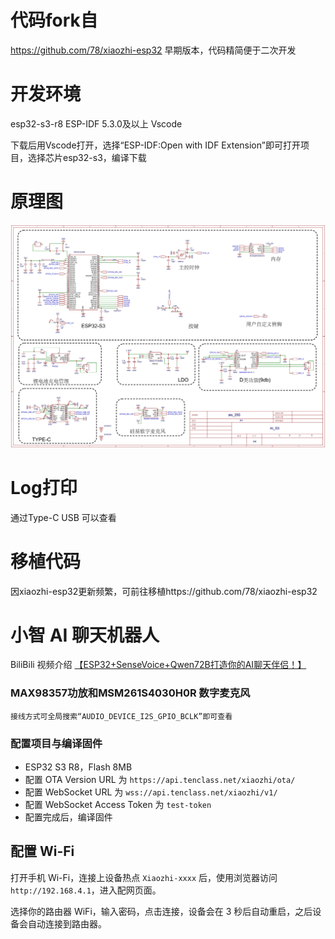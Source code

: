 # 代码fork自
https://github.com/78/xiaozhi-esp32
早期版本，代码精简便于二次开发

# 开发环境
esp32-s3-r8
ESP-IDF 5.3.0及以上
Vscode

下载后用Vscode打开，选择“ESP-IDF:Open with IDF Extension”即可打开项目，选择芯片esp32-s3，编译下载

# 原理图
![原理图图](docs/SCH_2503原理图_00.jpg)

# Log打印
通过Type-C USB 可以查看

# 移植代码
因xiaozhi-esp32更新频繁，可前往移植https://github.com/78/xiaozhi-esp32

# 小智 AI 聊天机器人

BiliBili 视频介绍 [【ESP32+SenseVoice+Qwen72B打造你的AI聊天伴侣！】](https://www.bilibili.com/video/BV11msTenEH3/?share_source=copy_web&vd_source=ee1aafe19d6e60cf22e60a93881faeba)


### MAX98357功放和MSM261S4030H0R 数字麦克风 

```
接线方式可全局搜索“AUDIO_DEVICE_I2S_GPIO_BCLK”即可查看
```

### 配置项目与编译固件

- ESP32 S3 R8，Flash 8MB
- 配置 OTA Version URL 为 `https://api.tenclass.net/xiaozhi/ota/`
- 配置 WebSocket URL 为 `wss://api.tenclass.net/xiaozhi/v1/`
- 配置 WebSocket Access Token 为 `test-token`
- 配置完成后，编译固件


## 配置 Wi-Fi

打开手机 Wi-Fi，连接上设备热点 `Xiaozhi-xxxx` 后，使用浏览器访问 `http://192.168.4.1`，进入配网页面。

选择你的路由器 WiFi，输入密码，点击连接，设备会在 3 秒后自动重启，之后设备会自动连接到路由器。




